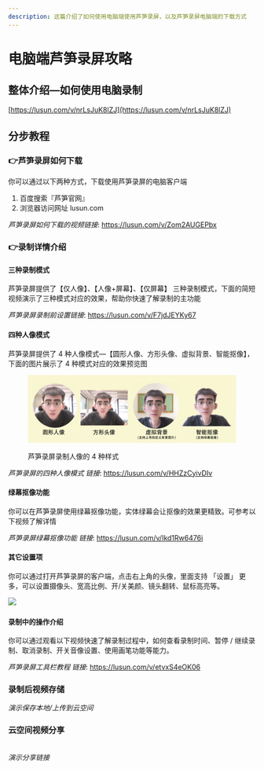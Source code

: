 ```yaml
---
description: 这篇介绍了如何使用电脑端使用芦笋录屏，以及芦笋录屏电脑端的下载方式
---
```


# 电脑端芦笋录屏攻略

## 整体介绍—如何使用电脑录制

[https://lusun.com/v/nrLsJuK8lZJ](https://lusun.com/v/nrLsJuK8lZJ)

## 分步教程 <a href="#f0-9f-98-81-e5-88-86-e6-a-d-a5-e6-95-99-e7-a8-8b" id="f0-9f-98-81-e5-88-86-e6-a-d-a5-e6-95-99-e7-a8-8b"></a>

### 👉芦笋录屏如何下载 <a href="#f0-9f-91-89-e8-8a-a6-e7-ac-8b-e5-bd-95-e5-b1-8f-e5-a6-82-e4-bd-95-e4-b8-8b-e8-bd-bd" id="f0-9f-91-89-e8-8a-a6-e7-ac-8b-e5-bd-95-e5-b1-8f-e5-a6-82-e4-bd-95-e4-b8-8b-e8-bd-bd"></a>

你可以通过以下两种方式，下载使用芦笋录屏的电脑客户端

1. 百度搜索『芦笋官网』
2. 浏览器访问网址 lusun.com

_芦笋录屏如何下载的视频链接_: https://lusun.com/v/Zom2AUGEPbx

### 👉录制详情介绍 <a href="#f0-9f-91-89-e5-bd-95-e5-88-b6-e5-89-8d-e7-9a-84-e8-ae-be-e7-bd-ae" id="f0-9f-91-89-e5-bd-95-e5-88-b6-e5-89-8d-e7-9a-84-e8-ae-be-e7-bd-ae"></a>

#### 三种录制模式

芦笋录屏提供了【仅人像】、【人像+屏幕】、【仅屏幕】 三种录制模式，下面的简短视频演示了三种模式对应的效果，帮助你快速了解录制的主功能

_芦笋录屏录制前设置链接_: https://lusun.com/v/F7jdJEYKy67

#### 四种人像模式

芦笋录屏提供了 4 种人像模式—【圆形人像、方形头像、虚拟背景、智能抠像】，下面的图片展示了 4 种模式对应的效果预览图

<figure><img src="../.gitbook/assets/luping4renxiang.png" alt=""><figcaption><p>芦笋录屏录制人像的 4 种样式</p></figcaption></figure>

_芦笋录屏的四种人像模式 链接_: https://lusun.com/v/HHZzCyivDIv

#### 绿幕抠像功能

你可以在芦笋录屏使用绿幕抠像功能，实体绿幕会让抠像的效果更精致。可参考以下视频了解详情

_芦笋录屏绿幕抠像功能 链接_: https://lusun.com/v/Ikd1Rw6476i

#### 其它设置项

你可以通过打开芦笋录屏的客户端，点击右上角的头像，里面支持 「设置」 更多，可以设置摄像头、宽高比例、开/关美颜、镜头翻转、鼠标高亮等。

![](https://help.lusun.com/content/images/2022/12/------2.png)

#### 录制中的操作介绍 <a href="#f0-9f-91-89-e5-bd-95-e5-88-b6-e4-b8-a-d-e7-9a-84-e6-93-8d-e4-bd-9c" id="f0-9f-91-89-e5-bd-95-e5-88-b6-e4-b8-a-d-e7-9a-84-e6-93-8d-e4-bd-9c"></a>

你可以通过观看以下视频快速了解录制过程中，如何查看录制时间、暂停 / 继续录制、取消录制、开关音像设置、使用画笔功能等能力。

_芦笋录屏工具栏教程 链接_: https://lusun.com/v/etvxS4eOK06



### 录制后视频存储

_演示保存本地/上传到云空间_

### 云空间视频分享

\
_演示分享链接_
